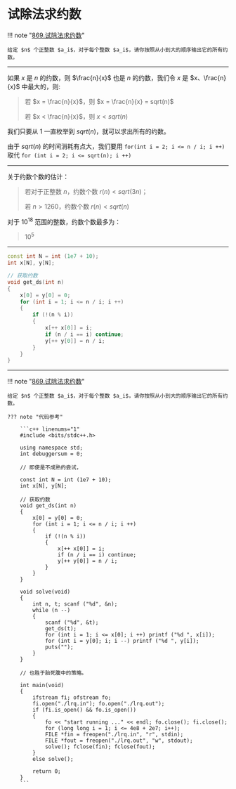 # 试除法求约数

!!! note "[869.试除法求约数](https://www.acwing.com/problem/content/871/)"

    给定 $n$ 个正整数 $a_i$，对于每个整数 $a_i$，请你按照从小到大的顺序输出它的所有约数。

---

如果 $x$ 是 $n$ 的约数，则 $\frac{n}{x}$ 也是 $n$ 的约数，我们令 $x$ 是 $x、\frac{n}{x}$ 中最大的，则:
> 若 $x = \frac{n}{x}$，则 $x = \frac{n}{x} = sqrt(n)$
> 
> 若 $x < \frac{n}{x}$，则 $x < sqrt(n)$

我们只要从 $1$ 一直枚举到 $sqrt(n)$，就可以求出所有的约数。

由于 $sqrt(n)$ 的时间消耗有点大，我们要用 `for(int i = 2; i <= n / i; i ++)` 取代 `for (int i = 2; i <= sqrt(n); i ++)`

---

关于约数个数的估计：
> 若对于正整数 $n$，约数个数 $r(n) < sqrt(3n)；$
> 
> 若 $n > 1260$，约数个数 $r(n) < sqrt(n)$

对于 $10^{18}$ 范围的整数，约数个数最多为：
> $10^5$

---

```c++
const int N = int (1e7 + 10);
int x[N], y[N];

// 获取约数
void get_ds(int n)
{
    x[0] = y[0] = 0;
    for (int i = 1; i <= n / i; i ++)
    {
        if (!(n % i))
        {
            x[++ x[0]] = i;
            if (n / i == i) continue;
            y[++ y[0]] = n / i;
        }
    }
}
```

---

!!! note "[869.试除法求约数](https://www.acwing.com/problem/content/871/)"

    给定 $n$ 个正整数 $a_i$，对于每个整数 $a_i$，请你按照从小到大的顺序输出它的所有约数。

    ??? note "代码参考"

        ```c++ linenums="1"
        #include <bits/stdc++.h>

        using namespace std;
        int debuggersum = 0;

        // 即使是不成熟的尝试，

        const int N = int (1e7 + 10);
        int x[N], y[N];

        // 获取约数
        void get_ds(int n)
        {
            x[0] = y[0] = 0;
            for (int i = 1; i <= n / i; i ++)
            {
                if (!(n % i))
                {
                    x[++ x[0]] = i;
                    if (n / i == i) continue;
                    y[++ y[0]] = n / i;
                }
            }
        }

        void solve(void)
        {
            int n, t; scanf ("%d", &n);
            while (n --)
            {
                scanf ("%d", &t);
                get_ds(t);
                for (int i = 1; i <= x[0]; i ++) printf ("%d ", x[i]);
                for (int i = y[0]; i; i --) printf ("%d ", y[i]);
                puts("");
            }
        }

        // 也胜于胎死腹中的策略。

        int main(void)
        {
            ifstream fi; ofstream fo;
            fi.open("./lrq.in"); fo.open("./lrq.out");
            if (fi.is_open() && fo.is_open())
            {
                fo << "start running ..." << endl; fo.close(); fi.close();
                for (long long i = 1; i <= 4e8 + 2e7; i++);
                FILE *fin = freopen("./lrq.in", "r", stdin);
                FILE *fout = freopen("./lrq.out", "w", stdout);
                solve(); fclose(fin); fclose(fout);
            }
            else solve();

            return 0;
        }
        ```